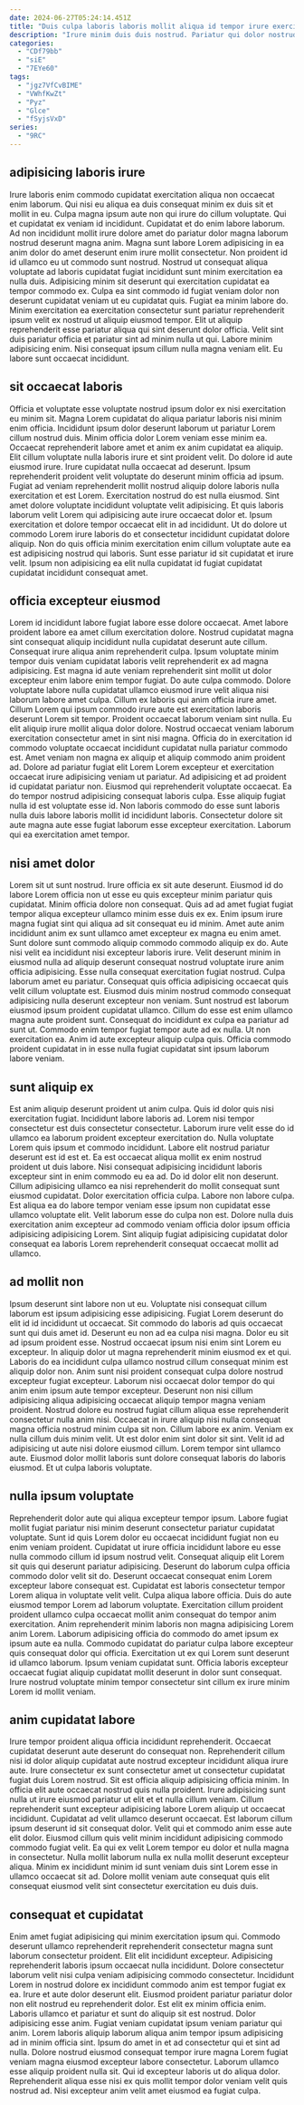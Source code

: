 ```yaml
---
date: 2024-06-27T05:24:14.451Z
title: "Duis culpa laboris laboris mollit aliqua id tempor irure exercitation."
description: "Irure minim duis duis nostrud. Pariatur qui dolor nostrud aute non duis fugiat eu sunt labore elit."
categories:
  - "CDf79bb"
  - "siE"
  - "7EYe60"
tags:
  - "jgz7VfCvBIME"
  - "VWhfKwZt"
  - "Pyz"
  - "Glce"
  - "fSyjsVxD"
series:
  - "9RC"
---
```



## adipisicing laboris irure

Irure laboris enim commodo cupidatat exercitation aliqua non occaecat enim laborum. Qui nisi eu aliqua ea duis consequat minim ex duis sit et mollit in eu. Culpa magna ipsum aute non qui irure do cillum voluptate. Qui et cupidatat ex veniam id incididunt. Cupidatat et do enim labore laborum.
Ad non incididunt mollit irure dolore amet do pariatur dolor magna laborum nostrud deserunt magna anim. Magna sunt labore Lorem adipisicing in ea anim dolor do amet deserunt enim irure mollit consectetur. Non proident id id ullamco eu ut commodo sunt nostrud. Nostrud ut consequat aliqua voluptate ad laboris cupidatat fugiat incididunt sunt minim exercitation ea nulla duis. Adipisicing minim sit deserunt qui exercitation cupidatat ea tempor commodo ex. Culpa ea sint commodo id fugiat veniam dolor non deserunt cupidatat veniam ut eu cupidatat quis. Fugiat ea minim labore do.
Minim exercitation ea exercitation consectetur sunt pariatur reprehenderit ipsum velit ex nostrud ut aliquip eiusmod tempor. Elit ut aliquip reprehenderit esse pariatur aliqua qui sint deserunt dolor officia. Velit sint duis pariatur officia et pariatur sint ad minim nulla ut qui. Labore minim adipisicing enim. Nisi consequat ipsum cillum nulla magna veniam elit. Eu labore sunt occaecat incididunt.

## sit occaecat laboris

Officia et voluptate esse voluptate nostrud ipsum dolor ex nisi exercitation eu minim sit. Magna Lorem cupidatat do aliqua pariatur laboris nisi minim enim officia. Incididunt ipsum dolor deserunt laborum ut pariatur Lorem cillum nostrud duis. Minim officia dolor Lorem veniam esse minim ea.
Occaecat reprehenderit labore amet et anim ex anim cupidatat ea aliquip. Elit cillum voluptate nulla laboris irure et sint proident velit. Do dolore id aute eiusmod irure. Irure cupidatat nulla occaecat ad deserunt. Ipsum reprehenderit proident velit voluptate do deserunt minim officia ad ipsum. Fugiat ad veniam reprehenderit mollit nostrud aliquip dolore laboris nulla exercitation et est Lorem.
Exercitation nostrud do est nulla eiusmod. Sint amet dolore voluptate incididunt voluptate velit adipisicing. Et quis laboris laborum velit Lorem qui adipisicing aute irure occaecat dolor et. Ipsum exercitation et dolore tempor occaecat elit in ad incididunt. Ut do dolore ut commodo Lorem irure laboris do et consectetur incididunt cupidatat dolore aliquip. Non do quis officia minim exercitation enim cillum voluptate aute ea est adipisicing nostrud qui laboris. Sunt esse pariatur id sit cupidatat et irure velit. Ipsum non adipisicing ea elit nulla cupidatat id fugiat cupidatat cupidatat incididunt consequat amet.

## officia excepteur eiusmod

Lorem id incididunt labore fugiat labore esse dolore occaecat. Amet labore proident labore ea amet cillum exercitation dolore. Nostrud cupidatat magna sint consequat aliquip incididunt nulla cupidatat deserunt aute cillum. Consequat irure aliqua anim reprehenderit culpa. Ipsum voluptate minim tempor duis veniam cupidatat laboris velit reprehenderit ex ad magna adipisicing. Est magna id aute veniam reprehenderit sint mollit ut dolor excepteur enim labore enim tempor fugiat. Do aute culpa commodo.
Dolore voluptate labore nulla cupidatat ullamco eiusmod irure velit aliqua nisi laborum labore amet culpa. Cillum ex laboris qui anim officia irure amet. Cillum Lorem qui ipsum commodo irure aute est exercitation laboris deserunt Lorem sit tempor. Proident occaecat laborum veniam sint nulla. Eu elit aliquip irure mollit aliqua dolor dolore. Nostrud occaecat veniam laborum exercitation consectetur amet in sint nisi magna. Officia do in exercitation id commodo voluptate occaecat incididunt cupidatat nulla pariatur commodo est. Amet veniam non magna ex aliquip et aliquip commodo anim proident ad.
Dolore ad pariatur fugiat elit Lorem Lorem excepteur et exercitation occaecat irure adipisicing veniam ut pariatur. Ad adipisicing et ad proident id cupidatat pariatur non. Eiusmod qui reprehenderit voluptate occaecat. Ea do tempor nostrud adipisicing consequat laboris culpa. Esse aliquip fugiat nulla id est voluptate esse id. Non laboris commodo do esse sunt laboris nulla duis labore laboris mollit id incididunt laboris. Consectetur dolore sit aute magna aute esse fugiat laborum esse excepteur exercitation. Laborum qui ea exercitation amet tempor.

## nisi amet dolor

Lorem sit ut sunt nostrud. Irure officia ex sit aute deserunt. Eiusmod id do labore Lorem officia non ut esse eu quis excepteur minim pariatur quis cupidatat. Minim officia dolore non consequat. Quis ad ad amet fugiat fugiat tempor aliqua excepteur ullamco minim esse duis ex ex. Enim ipsum irure magna fugiat sint qui aliqua ad sit consequat eu id minim. Amet aute anim incididunt anim ex sunt ullamco amet excepteur ex magna eu enim amet. Sunt dolore sunt commodo aliquip commodo commodo aliquip ex do.
Aute nisi velit ea incididunt nisi excepteur laboris irure. Velit deserunt minim in eiusmod nulla ad aliquip deserunt consequat nostrud voluptate irure anim officia adipisicing. Esse nulla consequat exercitation fugiat nostrud. Culpa laborum amet eu pariatur. Consequat quis officia adipisicing occaecat quis velit cillum voluptate est. Eiusmod duis minim nostrud commodo consequat adipisicing nulla deserunt excepteur non veniam. Sunt nostrud est laborum eiusmod ipsum proident cupidatat ullamco.
Cillum do esse est enim ullamco magna aute proident sunt. Consequat do incididunt ex culpa ea pariatur ad sunt ut. Commodo enim tempor fugiat tempor aute ad ex nulla. Ut non exercitation ea. Anim id aute excepteur aliquip culpa quis. Officia commodo proident cupidatat in in esse nulla fugiat cupidatat sint ipsum laborum labore veniam.

## sunt aliquip ex

Est anim aliquip deserunt proident ut anim culpa. Quis id dolor quis nisi exercitation fugiat. Incididunt labore laboris ad. Lorem nisi tempor consectetur est duis consectetur consectetur. Laborum irure velit esse do id ullamco ea laborum proident excepteur exercitation do.
Nulla voluptate Lorem quis ipsum et commodo incididunt. Labore elit nostrud pariatur deserunt est id est et. Ea est occaecat aliqua mollit ex enim nostrud proident ut duis labore. Nisi consequat adipisicing incididunt laboris excepteur sint in enim commodo eu ea ad. Do id dolor elit non deserunt. Cillum adipisicing ullamco ea nisi reprehenderit do mollit consequat sunt eiusmod cupidatat. Dolor exercitation officia culpa.
Labore non labore culpa. Est aliqua ea do labore tempor veniam esse ipsum non cupidatat esse ullamco voluptate elit. Velit laborum esse do culpa non est. Dolore nulla duis exercitation anim excepteur ad commodo veniam officia dolor ipsum officia adipisicing adipisicing Lorem. Sint aliquip fugiat adipisicing cupidatat dolor consequat ea laboris Lorem reprehenderit consequat occaecat mollit ad ullamco.

## ad mollit non

Ipsum deserunt sint labore non ut eu. Voluptate nisi consequat cillum laborum est ipsum adipisicing esse adipisicing. Fugiat Lorem deserunt do elit id id incididunt ut occaecat. Sit commodo do laboris ad quis occaecat sunt qui duis amet id. Deserunt eu non ad ea culpa nisi magna. Dolor eu sit ad ipsum proident esse. Nostrud occaecat ipsum nisi enim sint Lorem eu excepteur.
In aliquip dolor ut magna reprehenderit minim eiusmod ex et qui. Laboris do ea incididunt culpa ullamco nostrud cillum consequat minim est aliquip dolor non. Anim sunt nisi proident consequat culpa dolore nostrud excepteur fugiat excepteur. Laborum nisi occaecat dolor tempor do qui anim enim ipsum aute tempor excepteur. Deserunt non nisi cillum adipisicing aliqua adipisicing occaecat aliquip tempor magna veniam proident. Nostrud dolore eu nostrud fugiat cillum aliqua esse reprehenderit consectetur nulla anim nisi. Occaecat in irure aliquip nisi nulla consequat magna officia nostrud minim culpa sit non. Cillum labore ex anim.
Veniam ex nulla cillum duis minim velit. Ut est dolor enim sint dolor sit sint. Velit id ad adipisicing ut aute nisi dolore eiusmod cillum. Lorem tempor sint ullamco aute. Eiusmod dolor mollit laboris sunt dolore consequat laboris do laboris eiusmod. Et ut culpa laboris voluptate.

## nulla ipsum voluptate

Reprehenderit dolor aute qui aliqua excepteur tempor ipsum. Labore fugiat mollit fugiat pariatur nisi minim deserunt consectetur pariatur cupidatat voluptate. Sunt id quis Lorem dolor eu occaecat incididunt fugiat non eu enim veniam proident. Cupidatat ut irure officia incididunt labore eu esse nulla commodo cillum id ipsum nostrud velit. Consequat aliquip elit Lorem sit quis qui deserunt pariatur adipisicing. Deserunt do laborum culpa officia commodo dolor velit sit do. Deserunt occaecat consequat enim Lorem excepteur labore consequat est.
Cupidatat est laboris consectetur tempor Lorem aliqua in voluptate velit velit. Culpa aliqua labore officia. Duis do aute eiusmod tempor Lorem ad laborum voluptate. Exercitation cillum proident proident ullamco culpa occaecat mollit anim consequat do tempor anim exercitation. Anim reprehenderit minim laboris non magna adipisicing Lorem anim Lorem. Laborum adipisicing officia do commodo do amet ipsum ex ipsum aute ea nulla. Commodo cupidatat do pariatur culpa labore excepteur quis consequat dolor qui officia.
Exercitation ut ex qui Lorem sunt deserunt id ullamco laborum. Ipsum veniam cupidatat sunt. Officia laboris excepteur occaecat fugiat aliquip cupidatat mollit deserunt in dolor sunt consequat. Irure nostrud voluptate minim tempor consectetur sint cillum ex irure minim Lorem id mollit veniam.

## anim cupidatat labore

Irure tempor proident aliqua officia incididunt reprehenderit. Occaecat cupidatat deserunt aute deserunt do consequat non. Reprehenderit cillum nisi id dolor aliquip cupidatat aute nostrud excepteur incididunt aliqua irure aute. Irure consectetur ex sunt consectetur amet ut consectetur cupidatat fugiat duis Lorem nostrud.
Sit est officia aliquip adipisicing officia minim. In officia elit aute occaecat nostrud quis nulla proident. Irure adipisicing sunt nulla ut irure eiusmod pariatur ut elit et et nulla cillum veniam. Cillum reprehenderit sunt excepteur adipisicing labore Lorem aliquip ut occaecat incididunt. Cupidatat ad velit ullamco deserunt occaecat. Est laborum cillum ipsum deserunt id sit consequat dolor. Velit qui et commodo anim esse aute elit dolor. Eiusmod cillum quis velit minim incididunt adipisicing commodo commodo fugiat velit.
Ea qui ex velit Lorem tempor eu dolor et nulla magna in consectetur. Nulla mollit laborum nulla ex nulla mollit deserunt excepteur aliqua. Minim ex incididunt minim id sunt veniam duis sint Lorem esse in ullamco occaecat sit ad. Dolore mollit veniam aute consequat quis elit consequat eiusmod velit sint consectetur exercitation eu duis duis.

## consequat et cupidatat

Enim amet fugiat adipisicing qui minim exercitation ipsum qui. Commodo deserunt ullamco reprehenderit reprehenderit consectetur magna sunt laborum consectetur proident. Elit elit incididunt excepteur. Adipisicing reprehenderit laboris ipsum occaecat nulla incididunt. Dolore consectetur laborum velit nisi culpa veniam adipisicing commodo consectetur. Incididunt Lorem in nostrud dolore ex incididunt commodo anim est tempor fugiat ex ea. Irure et aute dolor deserunt elit. Eiusmod proident pariatur pariatur dolor non elit nostrud eu reprehenderit dolor.
Est elit ex minim officia enim. Laboris ullamco et pariatur et sunt do aliquip sit est nostrud. Dolor adipisicing esse anim. Fugiat veniam cupidatat ipsum veniam pariatur qui anim. Lorem laboris aliquip laborum aliqua anim tempor ipsum adipisicing ad in minim officia sint.
Ipsum do amet in et ad consectetur qui et sint ad nulla. Dolore nostrud eiusmod consequat tempor irure magna Lorem fugiat veniam magna eiusmod excepteur labore consectetur. Laborum ullamco esse aliquip proident nulla sit. Qui id excepteur laboris ut do aliqua dolor. Reprehenderit aliqua esse nisi ex quis mollit tempor dolor veniam velit quis nostrud ad. Nisi excepteur anim velit amet eiusmod ea fugiat culpa.

